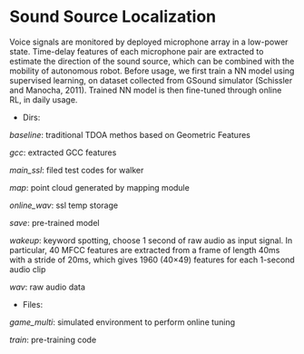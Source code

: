 # Sound Source Localization
Voice signals are monitored by deployed microphone array in a low-power state. Time-delay features of each microphone pair are extracted to estimate the direction of the sound source, which can be combined with the mobility of autonomous robot. Before usage, we first train a NN model using supervised learning, on dataset collected from GSound simulator (Schissler and Manocha, 2011). Trained NN model is then fine-tuned through online RL, in daily usage.

- Dirs:

*baseline*: traditional TDOA methos based on Geometric Features

*gcc*: extracted GCC features

*main_ssl*: filed test codes for walker

*map*: point cloud generated by mapping module

*online_wav*: ssl temp storage

*save*: pre-trained model

*wakeup*: keyword spotting, choose 1 second of raw audio as input signal. In particular, 40 MFCC features are extracted from a frame of length 40ms with a stride of 20ms, which gives 1960 (40×49) features for each 1-second audio clip

*wav*: raw audio data

- Files:

*game_multi*: simulated environment to perform online tuning

*train*: pre-training code
